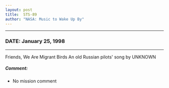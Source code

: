 ```yaml
---
layout: post
title:  STS-89
author: "NASA: Music to Wake Up By"
---
```


----
### DATE: January 25, 1998
----
Friends, We Are Migrant Birds An old Russian pilots' song by UNKNOWN

##### Comment:
* No mission comment
